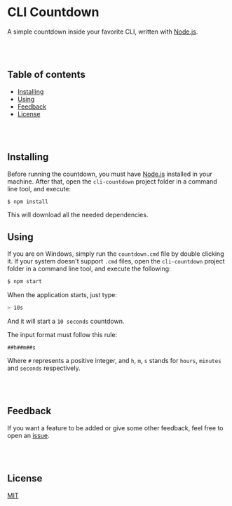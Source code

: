 # CLI Countdown

A simple countdown inside your favorite CLI, written with [Node.js](https://nodejs.org/).

<br><br>

## Table of contents

-   [Installing](#installing)
-   [Using](#using)
-   [Feedback](#feedback)
-   [License](#license)

<br><br>

## Installing

Before running the countdown, you must have [Node.js](https://nodejs.org/) installed in your machine. After that, open the `cli-countdown` project folder in a command line tool, and execute:

```bash
$ npm install
```

This will download all the needed dependencies.

## Using

If you are on Windows, simply run the `countdown.cmd` file by double clicking it.
If your system doesn't support `.cmd` files, open the `cli-countdown` project folder in a command line tool, and execute the following:

```bash
$ npm start
```

When the application starts, just type:

```bash
> 10s
```

And it will start a `10 seconds` countdown.

The input format must follow this rule:

```text
##h##m##s
```

Where `#` represents a positive integer, and `h`, `m`, `s` stands for `hours`, `minutes` and `seconds` respectively.

<br><br>

## Feedback

If you want a feature to be added or give some other feedback, feel free to open an [issue](https://github.com/Potentii/cli-countdown/issues).

<br><br>

## License
[MIT](LICENSE.txt)

